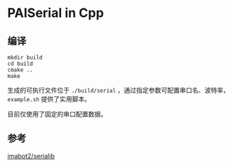 # PAISerial in Cpp

## 编译

```shell
mkdir build
cd build
cmake ..
make
```

生成的可执行文件位于 `./build/serial` ，通过指定参数可配置串口名、波特率，`example.sh` 提供了实用脚本。

目前仅使用了固定的串口配置数据。

## 参考

[imabot2/serialib](https://github.com/imabot2/serialib)
